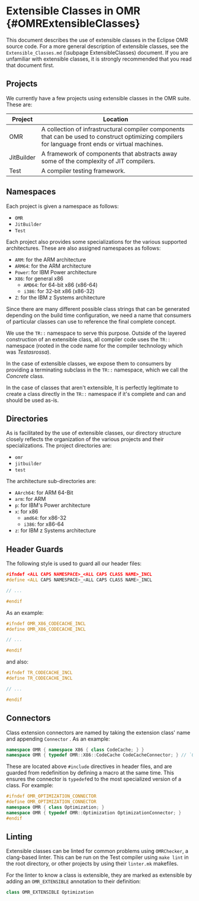 <!--
Copyright IBM Corp. and others 2016

This program and the accompanying materials are made available under
the terms of the Eclipse Public License 2.0 which accompanies this
distribution and is available at https://www.eclipse.org/legal/epl-2.0/
or the Apache License, Version 2.0 which accompanies this distribution and
is available at https://www.apache.org/licenses/LICENSE-2.0.

This Source Code may also be made available under the following
Secondary Licenses when the conditions for such availability set
forth in the Eclipse Public License, v. 2.0 are satisfied: GNU
General Public License, version 2 with the GNU Classpath 
Exception [1] and GNU General Public License, version 2 with the
OpenJDK Assembly Exception [2].

[1] https://www.gnu.org/software/classpath/license.html
[2] https://openjdk.org/legal/assembly-exception.html

SPDX-License-Identifier: EPL-2.0 OR Apache-2.0 OR GPL-2.0 WITH Classpath-exception-2.0 OR LicenseRef-GPL-2.0 WITH Assembly-exception
-->

# Extensible Classes in OMR  {#OMRExtensibleClasses}

This document describes the use of extensible classes in the Eclipse OMR source
code. For a more general description of extensible classes, see the
`Extensible_Classes.md` (\\subpage ExtensibleClasses) document. If you are
unfamiliar with extensible classes, it is strongly recommended that you read
that document first.

## Projects

We currently have a few projects using extensible classes in the OMR suite.
These are:

| Project    | Location |
|------------|----------|
| OMR        | A collection of infrastructural compiler components that can be used to construct optimizing compilers for language front ends or virtual machines. |
| JitBuilder | A framework of components that abstracts away some of the complexity of JIT compilers. |
| Test       | A compiler testing framework. |

## Namespaces

Each project is given a namespace as follows:

- `OMR`
- `JitBuilder`
- `Test`

Each project also provides some specializations for the various supported
architectures. These are also assigned namespaces as follows:

- `ARM`: for the ARM architecture
- `ARM64`: for the ARM architecture
- `Power`: for IBM Power architecture
- `X86`: for general x86
  - `AMD64`: for 64-bit x86 (x86-64)
  - `i386`: for 32-bit x86 (x86-32)
- `Z`: for the IBM z Systems architecture

Since there are many different possible class strings that can be generated
depending on the build time configuration, we need a name that consumers of
particular classes can use to reference the final complete concept.

We use the `TR::` namespace to serve this purpose. Outside of the layered
construction of an extensible class, all compiler code uses the `TR::`
namespace (rooted in the code name for the compiler technology which was
_Testasrossa_). 

In the case of extensible classes, we expose them to consumers by providing a
terminating subclass in the `TR::` namespace, which we call the _Concrete_
class. 

In the case of classes that aren't extensible, It is perfectly legitimate to
create a class directly in the `TR::` namespace if it's complete and can and
should be used as-is. 

## Directories

As is facilitated by the use of extensible classes, our directory structure
closely reflects the organization of the various projects and their
specializations. The project directories are:

- `omr`
- `jitbuilder`
- `test`

The architecture sub-directories are:
- `AArch64`: for ARM 64-Bit
- `arm`: for ARM
- `p`: for IBM's Power architecture
- `x`: for x86
  - `amd64`: for x86-32
  - `i386`: for x86-64
- `z`: for IBM z Systems architecture

## Header Guards

The following style is used to guard all our header files:

```c++
#ifndef <ALL CAPS NAMESPACE>_<ALL CAPS CLASS NAME>_INCL
#define <ALL CAPS NAMESPACE>_<ALL CAPS CLASS NAME>_INCL

// ...

#endif
```

As an example:

```c++
#ifndef OMR_X86_CODECACHE_INCL
#define OMR_X86_CODECACHE_INCL

// ...

#endif
```
and also:

```c++
#ifndef TR_CODECACHE_INCL
#define TR_CODECACHE_INCL

// ...

#endif
```
## Connectors

Class extension connectors are named by taking the extension class' name and
appending `Connector` .
As an example:

```c++
namespace OMR { namespace X86 { class CodeCache; } }
namespace OMR { typedef OMR::X86::CodeCache CodeCacheConnector; } // `OMR` is specified for clarity
```

These are located above `#include` directives in header files, and are guarded
from redefinition by defining a macro at the same time. This ensures the
connector is `typedef`ed to the most specialized version of a class. For example:

```c++
#ifndef OMR_OPTIMIZATION_CONNECTOR
#define OMR_OPTIMIZATION_CONNECTOR
namespace OMR { class Optimization; }
namespace OMR { typedef OMR::Optimization OptimizationConnector; }
#endif
```

## Linting

Extensible classes can be linted for common problems using `OMRChecker`, a
clang-based linter. This can be run on the Test compiler using `make lint` in
the root directory, or other projects by using their `linter.mk` makefiles.

For the linter to know a class is extensible, they are marked as extensible by
adding an `OMR_EXTENSIBLE` annotation to their definition:
```c++
class OMR_EXTENSIBLE Optimization
```
